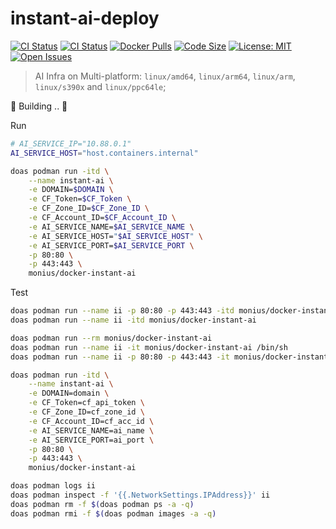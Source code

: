 # instant-ai-deploy

[![CI Status](https://github.com/AUTOM77/Docker-instant-ai/workflows/build/badge.svg)](https://github.com/AUTOM77/Docker-instant-ai/actions?query=workflow:build)
[![CI Status](https://github.com/AUTOM77/Docker-instant-ai/workflows/verify/badge.svg)](https://github.com/AUTOM77/Docker-instant-ai/actions?query=workflow:verify)
[![Docker Pulls](https://flat.badgen.net/docker/pulls/monius/docker-instant-ai)](https://hub.docker.com/r/monius/docker-instant-ai)
[![Code Size](https://img.shields.io/github/languages/code-size/AUTOM77/Docker-instant-ai)](https://github.com/AUTOM77/Docker-instant-ai)
[![License: MIT](https://img.shields.io/badge/License-MIT-blue.svg)](./LICENSE)
[![Open Issues](https://img.shields.io/github/issues/AUTOM77/Docker-instant-ai)](https://github.com/AUTOM77/Docker-instant-ai/issues)

> AI Infra on Multi-platform: `linux/amd64`, `linux/arm64`, `linux/arm`, `linux/s390x` and `linux/ppc64le`;

🚧 Building .. 🚧

Run
```sh
# AI_SERVICE_IP="10.88.0.1"
AI_SERVICE_HOST="host.containers.internal"

doas podman run -itd \
    --name instant-ai \
    -e DOMAIN=$DOMAIN \
    -e CF_Token=$CF_Token \
    -e CF_Zone_ID=$CF_Zone_ID \
    -e CF_Account_ID=$CF_Account_ID \
    -e AI_SERVICE_NAME=$AI_SERVICE_NAME \
    -e AI_SERVICE_HOST="$AI_SERVICE_HOST" \
    -e AI_SERVICE_PORT=$AI_SERVICE_PORT \
    -p 80:80 \
    -p 443:443 \
    monius/docker-instant-ai
```

Test
```sh
doas podman run --name ii -p 80:80 -p 443:443 -itd monius/docker-instant-ai
doas podman run --name ii -itd monius/docker-instant-ai
```

```bash
doas podman run --rm monius/docker-instant-ai 
doas podman run --name ii -it monius/docker-instant-ai /bin/sh
doas podman run --name ii -p 80:80 -p 443:443 -it monius/docker-instant-ai /bin/sh

doas podman run -itd \
    --name instant-ai \
    -e DOMAIN=domain \
    -e CF_Token=cf_api_token \
    -e CF_Zone_ID=cf_zone_id \
    -e CF_Account_ID=cf_acc_id \
    -e AI_SERVICE_NAME=ai_name \
    -e AI_SERVICE_PORT=ai_port \
    -p 80:80 \
    -p 443:443 \
    monius/docker-instant-ai

doas podman logs ii
doas podman inspect -f '{{.NetworkSettings.IPAddress}}' ii
doas podman rm -f $(doas podman ps -a -q) 
doas podman rmi -f $(doas podman images -a -q)
```